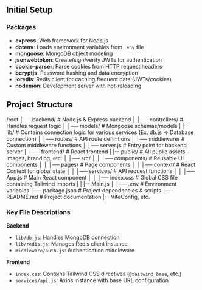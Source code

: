 ## Initial Setup

### Packages
- **express**: Web framework for Node.js
- **dotenv**: Loads environment variables from `.env` file
- **mongoose**: MongoDB object modeling
- **jsonwebtoken**: Create/sign/verify JWTs for authentication
- **cookie-parser**: Parse cookies from HTTP request headers
- **bcryptjs**: Password hashing and data encryption
- **ioredis**: Redis client for caching frequent data (JWTs/cookies)
- **nodemon**: Development server with hot-reloading

## Project Structure
/root
│── backend/            # Node.js & Express backend
│   │── controllers/    # Handles request logic
│   │── models/         # Mongoose schemas/models
|   |-- lib/            # Contains connection logic for various services (Ex. db.js -> Database connection)
│   │── routes/         # API route definitions
│   │── middleware/     # Custom middleware functions
│   │── server.js       # Entry point for backend server
│
│── frontend/           # React frontend
|   |-- public/         # All public assets - images, branding, etc.
│   │── src/
│   │   │── components/ # Reusable UI components
│   │   │── pages/      # Page components
│   │   │── context/    # React Context for global state
│   │   │── services/   # API request functions
│   │   │── App.js      # Main React component
│   │   │── index.css   # Global CSS file containing Tailwind imports
|   |   |-- Main.js
│
│── .env                # Environment variables
│── package.json        # Project dependencies & scripts
│── README.md           # Project documentation
|-- ViteConfig, etc.


### Key File Descriptions
**Backend**
- `lib/db.js`: Handles MongoDB connection
- `lib/redis.js`: Manages Redis client instance
- `middleware/auth.js`: Authentication middleware

**Frontend**
- `index.css`: Contains Tailwind CSS directives (`@tailwind base`, etc.)
- `services/api.js`: Axios instance with base URL configuration
